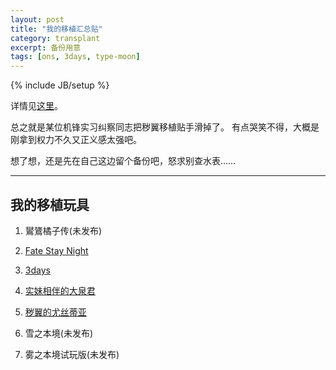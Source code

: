 ```yaml
---
layout: post
title: "我的移植汇总贴"
category: transplant
excerpt: 备份用意
tags: [ons, 3days, type-moon]
---
```

{% include JB/setup %}

详情见[这里](http://tieba.baidu.com/p/1683675420)。

总之就是某位机锋实习纠察同志把秽翼移植贴手滑掉了。
有点哭笑不得，大概是刚拿到权力不久又正义感太强吧。

想了想，还是先在自己这边留个备份吧，怒求别查水表……

---

## 我的移植玩具

1. 鸑鷟橘子传(未发布)

2. [Fate Stay Night](/pages/fate.html)

3. [3days](/pages/3days.html)

4. [实妹相伴的大泉君](/pages/realsister.html)

5. [秽翼的尤丝蒂亚](/pages/eustia.html)

6. 雪之本境(未发布)

7. 雾之本境试玩版(未发布)

